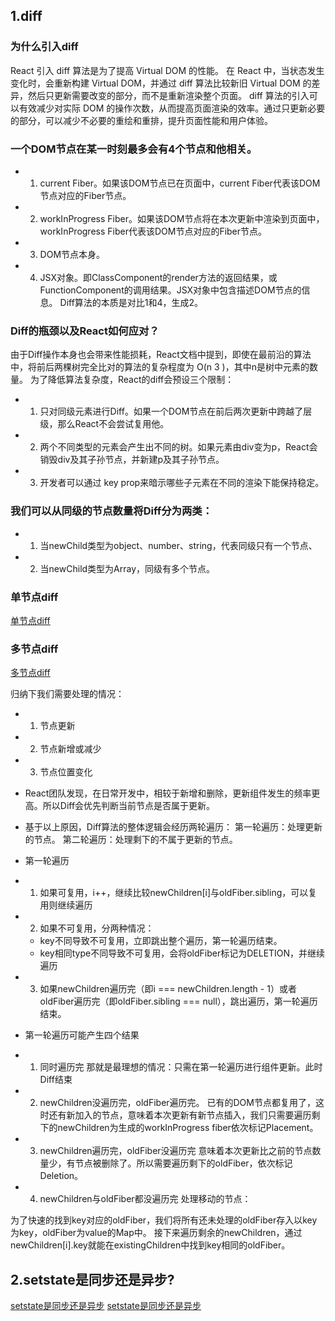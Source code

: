 ## 1.diff

### 为什么引入diff

React 引入 diff 算法是为了提高 Virtual DOM 的性能。
在 React 中，当状态发生变化时，会重新构建 Virtual DOM，并通过 diff 算法比较新旧 Virtual DOM 的差异，然后只更新需要改变的部分，而不是重新渲染整个页面。
diff 算法的引入可以有效减少对实际 DOM 的操作次数，从而提高页面渲染的效率。通过只更新必要的部分，可以减少不必要的重绘和重排，提升页面性能和用户体验。

### 一个DOM节点在某一时刻最多会有4个节点和他相关。

- 1. current Fiber。如果该DOM节点已在页面中，current Fiber代表该DOM节点对应的Fiber节点。
- 2. workInProgress Fiber。如果该DOM节点将在本次更新中渲染到页面中，workInProgress Fiber代表该DOM节点对应的Fiber节点。
- 3. DOM节点本身。
- 4. JSX对象。即ClassComponent的render方法的返回结果，或FunctionComponent的调用结果。JSX对象中包含描述DOM节点的信息。
Diff算法的本质是对比1和4，生成2。

### Diff的瓶颈以及React如何应对？

由于Diff操作本身也会带来性能损耗，React文档中提到，即使在最前沿的算法中，将前后两棵树完全比对的算法的复杂程度为 O(n 3 )，其中n是树中元素的数量。
为了降低算法复杂度，React的diff会预设三个限制：

- 1. 只对同级元素进行Diff。如果一个DOM节点在前后两次更新中跨越了层级，那么React不会尝试复用他。
- 2. 两个不同类型的元素会产生出不同的树。如果元素由div变为p，React会销毁div及其子孙节点，并新建p及其子孙节点。
- 3. 开发者可以通过 key prop来暗示哪些子元素在不同的渲染下能保持稳定。

### 我们可以从同级的节点数量将Diff分为两类：

- 1. 当newChild类型为object、number、string，代表同级只有一个节点、
- 2. 当newChild类型为Array，同级有多个节点。

### 单节点diff
[单节点diff](https://react.iamkasong.com/diff/one.html#%E7%BB%83%E4%B9%A0%E9%A2%98)

### 多节点diff
[多节点diff](https://react.iamkasong.com/diff/multi.html#%E6%A6%82%E8%A7%88)

归纳下我们需要处理的情况：
- 1. 节点更新
- 2. 节点新增或减少
- 3. 节点位置变化

- React团队发现，在日常开发中，相较于新增和删除，更新组件发生的频率更高。所以Diff会优先判断当前节点是否属于更新。

- 基于以上原因，Diff算法的整体逻辑会经历两轮遍历：
第一轮遍历：处理更新的节点。
第二轮遍历：处理剩下的不属于更新的节点。

- 第一轮遍历
- 1. 如果可复用，i++，继续比较newChildren[i]与oldFiber.sibling，可以复用则继续遍历
- 2. 如果不可复用，分两种情况：
    - key不同导致不可复用，立即跳出整个遍历，第一轮遍历结束。
    - key相同type不同导致不可复用，会将oldFiber标记为DELETION，并继续遍历
- 3. 如果newChildren遍历完（即i === newChildren.length - 1）或者oldFiber遍历完（即oldFiber.sibling === null），跳出遍历，第一轮遍历结束。

- 第一轮遍历可能产生四个结果
- 1. 同时遍历完
那就是最理想的情况：只需在第一轮遍历进行组件更新。此时Diff结束
- 2. newChildren没遍历完，oldFiber遍历完。
已有的DOM节点都复用了，这时还有新加入的节点，意味着本次更新有新节点插入，我们只需要遍历剩下的newChildren为生成的workInProgress fiber依次标记Placement。
- 3. newChildren遍历完，oldFiber没遍历完
意味着本次更新比之前的节点数量少，有节点被删除了。所以需要遍历剩下的oldFiber，依次标记Deletion。
- 4. newChildren与oldFiber都没遍历完
处理移动的节点：

为了快速的找到key对应的oldFiber，我们将所有还未处理的oldFiber存入以key为key，oldFiber为value的Map中。
接下来遍历剩余的newChildren，通过newChildren[i].key就能在existingChildren中找到key相同的oldFiber。

## 2.setstate是同步还是异步?
[setstate是同步还是异步](https://zhuanlan.zhihu.com/p/460668459)
[setstate是同步还是异步](https://blog.csdn.net/GMLGDJ/article/details/129404713)

